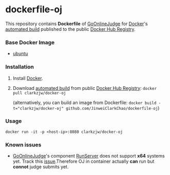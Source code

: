 dockerfile-oj
=============

This repository contains **Dockerfile** of [GoOnlineJudge](https://github.com/ZJGSU-Open-Source/GoOnlineJudge) for [Docker](https://www.docker.com/)'s [automated build](https://registry.hub.docker.com/u/clarkzjw/docker-oj/) published to the public [Docker Hub Registry](https://registry.hub.docker.com/).

### Base Docker Image

* [ubuntu](https://registry.hub.docker.com/_/ubuntu/)

### Installation

1. Install [Docker](https://docs.docker.com/installation/#installation).

2. Download [automated build](https://registry.hub.docker.com/u/clarkzjw/docker-oj/) from public [Docker Hub Registry](https://registry.hub.docker.com/): `docker pull clarkzjw/docker-oj`

   (alternatively, you can build an image from Dockerfile: `docker build -t="clarkzjw/docker-oj" github.com/JinweiClarkChao/dockerfile-oj`)
   
### Usage

    docker run -it -p <host-ip>:8080 clarkzjw/docker-oj

### Known issues

+ [GoOnlineJudge](https://github.com/ZJGSU-Open-Source/GoOnlineJudge)'s component [RunServer](https://github.com/ZJGSU-Open-Source/RunServer) does not support **x64** systems yet. Track this [issue](https://github.com/ZJGSU-Open-Source/RunServer/issues/4).Therefore OJ in container actually **can** run but **connot** judge submits yet. 

